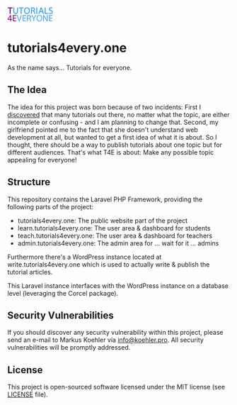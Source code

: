 ![Tutorials4Every.One Logo](https://github.com/markuskoehler/tutorials4every.one/raw/master/public/images/t4e_logo.fw.png "Tutorials4Every.One Logo")

# tutorials4every.one
As the name says... Tutorials for everyone.

## The Idea
The idea for this project was born because of two incidents: First I [discovered][1] that many tutorials out there, no matter what the topic, are either incomplete or confusing - and I am planning to change that.
Second, my girlfriend pointed me to the fact that she doesn't understand web development at all, but wanted to get a first idea of what it is about. So I thought, there should be a way to publish tutorials about one topic but for different audiences.
That's what T4E is about: Make any possible topic appealing for everyone!

## Structure
This repository contains the Laravel PHP Framework, providing the following parts of the project:

- tutorials4every.one: The public website part of the project
- learn.tutorials4every.one: The user area & dashboard for students
- teach.tutorials4every.one: The user area & dashboard for teachers
- admin.tutorials4every.one: The admin area for ... wait for it ... admins

Furthermore there's a WordPress instance located at write.tutorials4every.one which is used to actually write & publish the tutorial articles.

This Laravel instance interfaces with the WordPress instance on a database level (leveraging the Corcel package).

## Security Vulnerabilities
If you should discover any security vulnerability within this project, please send an e-mail to Markus Koehler via info@koehler.pro. All security vulnerabilities will be promptly addressed.

## License
This project is open-sourced software licensed under the MIT license (see [LICENSE][1] file).

[1]: https://www.facebook.com/markuskoehler93/posts/10214692376925183
[2]: LICENSE